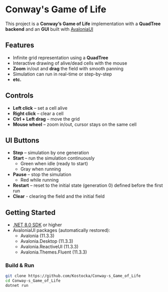 # Conway's Game of Life

This project is a **Conway’s Game of Life** implementation with a **QuadTree backend** and an **GUI** built with [AvaloniaUI](https://avaloniaui.net/)


## Features
- Infinite grid representation using a **QuadTree**
- Interactive drawing of alive/dead cells with the mouse
- **Zoom** in/out and **drag** the field with smooth panning
- Simulation can run in real-time or step-by-step
- **etc.**

## Controls

- **Left click** – set a cell alive
- **Right click** – clear a cell
- **Ctrl + Left drag** – move the grid
- **Mouse wheel** – zoom in/out, cursor stays on the same cell

## UI Buttons

- **Step** – simulation by one generation
- **Start** – run the simulation continuously
  - Green when idle (ready to start)
  - Gray when running
- **Pause** – stop the simulation
  - Red while running
- **Restart** – reset to the initial state (generation 0) defined before the first run
- **Clear** - clearing the field and the initial field

## Getting Started
- [.NET 8.0 SDK](https://dotnet.microsoft.com/en-us/download) or higher
- AvaloniaUI packages (automatically restored):
  - Avalonia (11.3.3)
  - Avalonia.Desktop (11.3.3)
  - Avalonia.ReactiveUI (11.3.3)
  - Avalonia.Themes.Fluent (11.3.3)

### Build & Run
```bash
git clone https://github.com/Kostocka/Conway-s_Game_of_Life
cd Conway-s_Game_of_Life
dotnet run